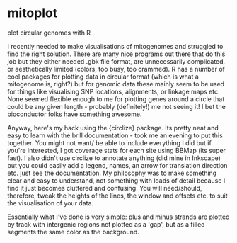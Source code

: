 # mitoplot
plot circular genomes with R

I recently needed to make visualisations of mitogenomes and struggled to find the right solution. There are many nice 
programs out there that do this job but they either needed .gbk file format, are unnecessarily complicated, or aesthetically 
limited (colors, too busy, too crammed). R has a number of cool packages for plotting data in circular format (which is what 
a mitogenome is, right?) but for genomic data these mainly seem to be used for things like visualising SNP locations, 
alignments, or linkage maps etc. None seemed flexible enough to me for plotting genes around a circle that could be any given 
length - probably (definitely!) me not seeing it! I bet the bioconductor folks have something awesome. 

Anyway, here's my hack using the {circlize} package. Its pretty neat and easy to learn with the brill documentation - took 
me an evening to put this together.  You might not want/ be able to include everything I did but if you're interested, I got 
coverage stats for each site using BBMap (its super fast). I also didn't use circlize to annotate anything (did mine in Inkscape) but you could easily add a legend, names, an arrow for translation direction etc. just see the documentation. My philosophy was 
to make something clear and easy to understand, not something with loads of detail because I find it just becomes cluttered and 
confusing. You will need/should, therefore, tweak the heights of the lines, the window and offsets etc. to suit the 
visualisation of your data. 

Essentially what I've done is very simple: plus and minus strands are plotted by track with intergenic regions not plotted as a 'gap', but as a filled segments the same color as the background. 
